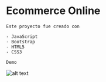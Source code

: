 # Ecommerce Online

`Este proyecto fue creado con` 

    - JavaScript
    - Bootstrap
    - HTML5
    - CSS3
    
`Demo`

![alt text](https://firebasestorage.googleapis.com/v0/b/reactjs-coder-588cc.appspot.com/o/Recording%202023-02-18%20at%2016.00.22.gif?alt=media&token=54820faa-ce07-4826-b840-db6206cdb430)
